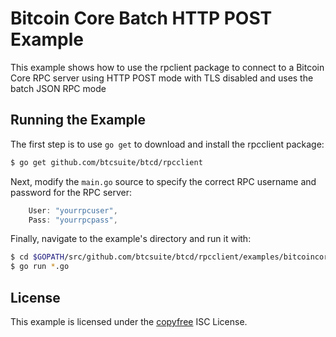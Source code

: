 Bitcoin Core Batch HTTP POST Example
==============================

This example shows how to use the rpclient package to connect to a Bitcoin Core RPC server using HTTP POST mode with TLS disabled and uses the batch JSON RPC mode

## Running the Example

The first step is to use `go get` to download and install the rpcclient package:

```bash
$ go get github.com/btcsuite/btcd/rpcclient
```

Next, modify the `main.go` source to specify the correct RPC username and
password for the RPC server:

```Go
	User: "yourrpcuser",
	Pass: "yourrpcpass",
```

Finally, navigate to the example's directory and run it with:

```bash
$ cd $GOPATH/src/github.com/btcsuite/btcd/rpcclient/examples/bitcoincorehttp
$ go run *.go
```

## License

This example is licensed under the [copyfree](http://copyfree.org) ISC License.